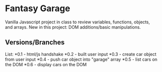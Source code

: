 Fantasy Garage
==============

Vanilla Javascript project in class to review variables, functions, objects, and arrays.
New in this project: DOM additions/basic manipulations.

Versions/Branches
-----------------



List:
*0.1 - html/js handshake
*0.2 - built user input
*0.3 - create car object from user input
*0.4 - push car object into "garage" array
*0.5 - list cars on the DOM
*0.6 - display cars on the DOM 

